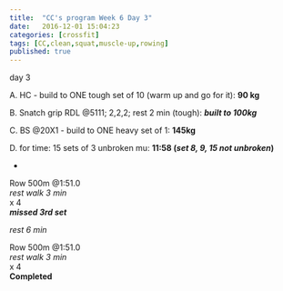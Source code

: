 ```yaml
---
title:  "CC's program Week 6 Day 3"
date:   2016-12-01 15:04:23
categories: [crossfit]
tags: [CC,clean,squat,muscle-up,rowing]
published: true
---
```

day 3

A. HC - build to ONE tough set of 10 (warm up and go for it): **90 kg**

B. Snatch grip RDL @5111; 2,2,2; rest 2 min (tough): **_built to 100kg_**

C. BS @20X1 - build to ONE heavy set of 1: **145kg**

D. for time: 15 sets of 3 unbroken mu: **11:58 (_set 8, 9, 15 not unbroken_)**

+

Row 500m @1:51.0  
_rest walk 3 min_  
x 4  
**_missed 3rd set_**

_rest 6 min_

Row 500m @1:51.0  
_rest walk 3 min_  
x 4  
**Completed**
